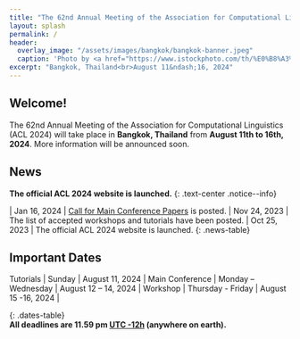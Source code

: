 ```yaml
---
title: "The 62nd Annual Meeting of the Association for Computational Linguistics"
layout: splash
permalink: /
header:
  overlay_image: "/assets/images/bangkok/bangkok-banner.jpeg"
  caption: 'Photo by <a href="https://www.istockphoto.com/th/%E0%B8%A3%E0%B8%B9%E0%B8%9B%E0%B8%96%E0%B9%88%E0%B8%B2%E0%B8%A2/%E0%B9%81%E0%B8%A1%E0%B9%88%E0%B8%99%E0%B9%89%E0%B9%8D%E0%B8%B2%E0%B9%80%E0%B8%88%E0%B9%89%E0%B8%B2%E0%B8%9E%E0%B8%A3%E0%B8%B0%E0%B8%A2%E0%B8%B2%E0%B8%81%E0%B8%A3%E0%B8%B8%E0%B8%87%E0%B9%80%E0%B8%97%E0%B8%9E-gm619764040-108168277?phrase=bangkok">boykpc</a> on <a href="http://www.istockphoto.com">iStock</a>'
excerpt: "Bangkok, Thailand<br>August 11&ndash;16, 2024"
---
```


## Welcome!

The 62nd Annual Meeting of the Association for Computational Linguistics (ACL 2024) will take place in **Bangkok, Thailand** from **August 11th to 16th, 2024**.
More information will be announced soon.

## News

**The official ACL 2024 website is launched.**
{: .text-center .notice--info}



<!--style>
/*.news-table { font-size: .9em; table-layout: fixed; text-align: left; }
.news-table tr td:nth-child(1) { font-weight: bold; width: 42em; }*/
.news-table { font-size: .9em; table-layout: fixed;}
.news-table tr td:nth-child(1) {font-weight: bold; width: 25em; }
.news-table tr td:nth-child(2) {font-weight: bold; width: 55em; }
</style>
| Dec 2, 2022 | [Birds of a Feather (BoF) Sessions at EMNLP](blog/Birds-of-a-Feather-(BoF)-Sessions-at-EMNLP/)
| Dec 1, 2022 | [TACL Paper (published in the MIT Press): Template-based Abstractive Microblog Opinion Summarisation](blog/TACL-Paper-2/)
| Nov 21, 2022 | [TACL Paper (published in the MIT Press): Multi-task Active Learning for Pre-trained Transformer-based Models](blog/TACL-Paper-1/)
| Oct 25, 2022 | [Discounted Student Accommodations at EMNLP 2022](blog/Discounted-Student-Accommodations/)
| Oct 14, 2022 | [Call for BoF Proposals](blog/Call-for-BoF-Proposals/)
| Oct 4, 2022 | [LGBTQ+ Visitor Considerations](/blog/EMNLP-2022-Abu-Dhabi-LGBTQ+-Visitor-Considerations)
| Sep 30, 2022 | [Call for Diversity and Inclusion Subsidies](/blog/Call-for-Diversity-and-Inclusion-Subsidies)
| Aug 15, 2022 | [Short Pieces on Reviewing](/blog/Short-Pieces-on-Reviwing)
{: .news-table}

[LOG POSTS](/blog/){: .btn .btn--info}
{: .text-center}

<div class="text-center notice--danger">
<p>Please fill out the short <a href="https://forms.office.com/r/Ww583kAMf7"><strong>post-conference survey</strong></a> to help us better organize future conferences.</p>
<p style="font-size: 80%">The survey takes ~4 minutes to complete. Note that there will be no email receipt once you hit submit, and please only submit once.
Aggregate statistics for non-text answers may be made publicly available. Answers to this survey will remain anonymous.
Any questions or direct feedback can be sent to <a href="mailto:naacl-contact@aclweb.org">naacl-contact@aclweb.org</a>.
</p>
</div>

NAACL D&I videos are now available on our [**Youtube channel**](https://www.youtube.com/channel/UCbdq7M48OgNoPIa9Uj_IBCw).
{: .text-center .notice--info}

The [**Virtual Conference Website**](https://underline.io/events/122/reception)
([walkthrough video](https://screencast-o-matic.com/watch/crhwbGVh3vx))
is still available for registered participants.
A subset of the content will be made available without registration in mid July,
and the pre-recorded talks for authors who opted in will be uploaded to the ACL anthology.<br>
<img src="/assets/images/logos/underline.png" style="max-height: 5em;">
{: .text-center .notice--info}

The [**Conference Program Schedule**](/program/) is now online.
{: .text-center .notice--info} -->

<style>
.news-table { font-size: .9em; table-layout: fixed; }
.news-table tr td:nth-child(1) { font-weight: bold; width: 10em; }
</style>
| Jan 16, 2024 | [Call for Main Conference Papers](/program) is posted.
| Nov 24, 2023 | The list of accepted workshops and tutorials have been posted.
| Oct 25, 2023 | The official ACL 2024 website is launched.
{: .news-table}

<!-- [Older News](/archive/){: .btn .btn--info}
{: .text-center} -->

<!--
| ~~Start of the anonymity period~~ | ~~Friday~~ | ~~October 23, 2020~~ |
| ~~Final paper submissions due (*long & short*)~~ | ~~Monday~~ | ~~November 23, 2020~~ |
| ~~Author Response Period~~ | ~~Wednesday – Monday~~ | ~~January 20 – 25, 2021~~ |
| ~~Notification of acceptance~~ | ~~Wednesday~~ | ~~March 10, 2021~~ |
| ~~Camera ready papers due~~ | ~~Sunday~~ | ~~April 11, 2021~~ |
| ~~Final notification for papers requiring ethics re-review~~ | ~~Friday~~ | ~~April 30, 2021~~ |
| ~~Publication date~~ | ~~Monday~~ | ~~May 24, 2021~~ |
| ~~Co-located event: [NLP Summer School 2021](https://ampln.github.io/escuelaverano2021/)~~ | ~~Thursday – Friday~~ | ~~June 3 – 4, 2021~~ |
!-->



## Important Dates

Tutorials | Sunday | August 11, 2024 |
Main Conference | Monday – Wednesday | August 12 – 14, 2024 |
Workshop | Thursday - Friday | August 15 -16, 2024 |

<style>
.dates-table { font-size: .9em; }
.dates-table tr td:nth-child(1) { width: 55%; }
.dates-table tr td:nth-child(2) { width: 25%; }
.dates-table del { color: #888; }
</style>


{: .dates-table}
<br>
<b>All deadlines are 11.59 pm <a target="_blank" href="https://www.timeanddate.com/time/zone/timezone/utc-12">UTC -12h</a> (anywhere on earth).</b>

<!--
| June 18, 2021 | Blogpost by D&I chairs: [Increasing Financial Accessibility in NAACL](/blog/dni-subsidies).
| June 8, 2021 | Congratulations to the winners of the [Best Demo Award](/blog/best-demo-award)!
| June 8, 2021 | Congratulations to the winners of the [Best Industry Paper Award](/blog/best-industry-paper)!
| June 3, 2021 | Added details about the [Careers in NLP](/blog/careers-in-nlp) industry panel.
| June 4, 2021 | Added [instructions for presenters](/participants/presenters/) and [Zoom rooms instructions](/participants/zoom-rooms/)
| June 3, 2021 | Details about the [Startups in NLP](/blog/startups-in-nlp) industry panel.
| June 3, 2021 | Updates from the program chairs on the [paper review process](/blog/paper-review-process) and [ethics-review-process](/blog/ethics-review-process).
| June 2, 2021 | Congratulations to the winners of the [Best Paper Awards](/blog/best-paper-awards)!
| June 2, 2021 | Blogpost by D&I chairs: [NAACL Mentoring Sessions](/blog/mentoring/)
| June 1, 2021 | The [Conference Structure](/blog/conference-structure/) is now available.
-->
